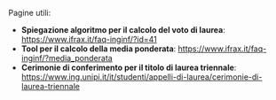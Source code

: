 Pagine utili:

- <b>Spiegazione algoritmo per il calcolo del voto di laurea</b>: https://www.ifrax.it/faq-inginf/?id=41<br>
- <b>Tool per il calcolo della media ponderata</b>: https://www.ifrax.it/faq-inginf/?media_ponderata<br>
- <b>Cerimonie di conferimento per il titolo di laurea triennale</b>: https://www.ing.unipi.it/it/studenti/appelli-di-laurea/cerimonie-di-laurea-triennale
